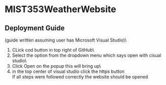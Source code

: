 # MIST353WeatherWebsite

## Deployment Guide
(guide written assuming user has Microsoft Visual Studio)\
1. CLick cod button in top right of GitHub\
2. Select the option from the dropdown menu which says open with cisual studio\
3. Click Open on the popup this will bring up\
4. in the top center of visual studio click the https button\
If all steps were followed correctly the website should be opened



